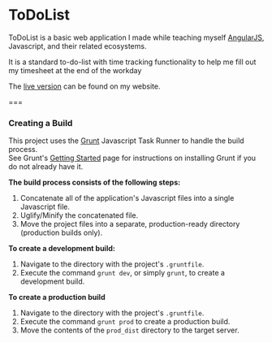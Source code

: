 ToDoList
===

ToDoList is a basic web application I made while teaching myself [AngularJS](https://angularjs.org/), Javascript, and their related ecosystems.

It is a standard to-do-list with time tracking functionality to help me fill out my timesheet at the end of the workday

The [live version](http://todolist.jgefroh.com/index.html) can be found on my website.



===


### Creating a Build
This project uses the [Grunt](http://gruntjs.com/) Javascript Task Runner to handle the build process.  
See Grunt's [Getting Started](http://gruntjs.com/getting-started) page for instructions on installing Grunt if you do not already have it.

**The build process consists of the following steps:**  
1. Concatenate all of the application's Javascript files into a single Javascript file.  
2. Uglify/Minify the concatenated file.  
3. Move the project files into a separate, production-ready directory (production builds only).

**To create a development build:**  
1. Navigate to the directory with the project's `.gruntfile`.  
2. Execute the command `grunt dev`, or simply `grunt`, to create a development build.

**To create a production build**  
1. Navigate to the directory with the project's `.gruntfile`.  
2. Execute the command `grunt prod` to create a production build.  
3. Move the contents of the `prod_dist` directory to the target server.
